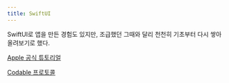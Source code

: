 ```yaml
---
title: SwiftUI
---
```


SwiftUI로 앱을 만든 경험도 있지만, 조급했던 그때와 달리 천천히 기초부터 다시 쌓아올려보기로 했다. 

[Apple 공식 튜토리얼](apple-tutorial)

[Codable 프로토콜](codable)

